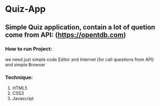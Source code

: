 # Quiz-App
## Simple Quiz application, contain a lot of quetion come from API: (https://opentdb.com)
### How to run Project:
we need just simple code Editor and Internet (for call questions from API) and simple Browser
### Technique:
1. HTML5
2. CSS3
3. Javascript
